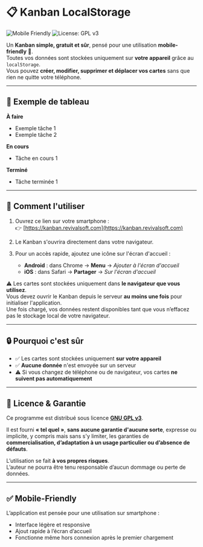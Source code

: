# 📋 Kanban LocalStorage

![Mobile Friendly](https://img.shields.io/badge/Mobile-Friendly-brightgreen)
![License: GPL v3](https://img.shields.io/badge/License-GPLv3-blue.svg)

Un **Kanban simple, gratuit et sûr**, pensé pour une utilisation **mobile-friendly** 📱.  
Toutes vos données sont stockées uniquement sur **votre appareil** grâce au `localStorage`.  
Vous pouvez **créer, modifier, supprimer et déplacer vos cartes** sans que rien ne quitte votre téléphone.

---

## 📌 Exemple de tableau

**À faire**
- Exemple tâche 1
- Exemple tâche 2

**En cours**
- Tâche en cours 1

**Terminé**
- Tâche terminée 1

---

## 🚀 Comment l'utiliser

1. Ouvrez ce lien sur votre smartphone :  
   👉 [https://kanban.revivalsoft.com](https://kanban.revivalsoft.com)

2. Le Kanban s'ouvrira directement dans votre navigateur.

3. Pour un accès rapide, ajoutez une icône sur l'écran d'accueil :  
   - **Android** : dans Chrome → **Menu** → *Ajouter à l'écran d'accueil*  
   - **iOS** : dans Safari → **Partager** → *Sur l'écran d'accueil*

⚠️ Les cartes sont stockées uniquement dans **le navigateur que vous utilisez**.  
Vous devez ouvrir le Kanban depuis le serveur **au moins une fois** pour initialiser l'application.  
Une fois chargé, vos données restent disponibles tant que vous n’effacez pas le stockage local de votre navigateur.

---

## 🔒 Pourquoi c'est sûr

- ✅ Les cartes sont stockées uniquement **sur votre appareil**  
- ✅ **Aucune donnée** n'est envoyée sur un serveur  
- ⚠️ Si vous changez de téléphone ou de navigateur, vos cartes **ne suivent pas automatiquement**

---

## 📄 Licence & Garantie

Ce programme est distribué sous licence **[GNU GPL v3](https://www.gnu.org/licenses/gpl-3.0.fr.html)**.  

Il est fourni **« tel quel »**, **sans aucune garantie d'aucune sorte**, expresse ou implicite, y compris mais sans s'y limiter, les garanties de **commercialisation, d’adaptation à un usage particulier ou d’absence de défauts**.  

L’utilisation se fait **à vos propres risques**.  
L’auteur ne pourra être tenu responsable d’aucun dommage ou perte de données.

---

## ✅ Mobile-Friendly

L’application est pensée pour une utilisation sur smartphone :  
- Interface légère et responsive  
- Ajout rapide à l’écran d’accueil  
- Fonctionne même hors connexion après le premier chargement  
